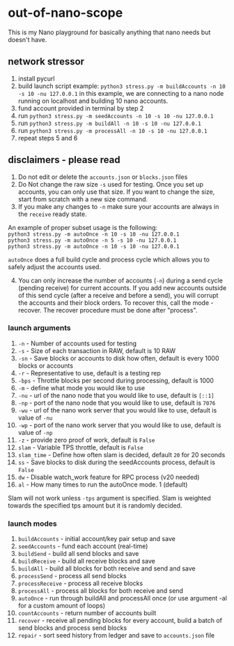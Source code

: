 # out-of-nano-scope

This is my Nano playground for basically anything that nano needs but doesn't have.

## network stressor

1. install pycurl
2. build launch script
example: `python3 stress.py -m buildAccounts -n 10 -s 10 -nu 127.0.0.1`
in this example, we are connecting to a nano node running on localhost
and building 10 nano accounts.
3. fund account provided in terminal by step 2
4. run `python3 stress.py -m seedAccounts -n 10 -s 10 -nu 127.0.0.1`
5. run `python3 stress.py -m buildAll -n 10 -s 10 -nu 127.0.0.1`
6. run `python3 stress.py -m processAll -n 10 -s 10 -nu 127.0.0.1`
7. repeat steps 5 and 6

## disclaimers - please read

1. Do not edit or delete the `accounts.json` or `blocks.json` files
2. Do Not change the raw size `-s` used for testing. Once you set up accounts, you can only use that size. If you want to change the size, start from scratch with a new size command.
3. If you make any changes to `-n` make sure your accounts are always in the `receive` ready state.<br />

An example of proper subset usage is the following:<br />
`python3 stress.py -m autoOnce -n 10 -s 10 -nu 127.0.0.1`<br />
`python3 stress.py -m autoOnce -n 5 -s 10 -nu 127.0.0.1`<br />
`python3 stress.py -m autoOnce -n 10 -s 10 -nu 127.0.0.1`<br />

`autoOnce` does a full build cycle and process cycle which allows you to safely adjust the accounts used.

4. You can only increase the number of accounts (`-n`) during a send cycle (pending receive) for current accounts. If you add new accounts outside of this send cycle (after a receive and before a send), you will corrupt the accounts and their block orders. To recover this, call the mode - recover. The recover procedure must be done after "process".

### launch arguments

1. `-n` - Number of accounts used for testing
2. `-s` - Size of each transaction in RAW, default is 10 RAW
3. `-sn` - Save blocks or accounts to disk how often, default is every 1000 blocks or accounts
4. `-r` - Representative to use, default is a testing rep
5. `-bps` - Throttle blocks per second during processing, default is 1000
6. `-m` - define what mode you would like to use
7. `-nu` - url of the nano node that you would like to use, default is `[::1]`
8. `-np` - port of the nano node that you would like to use, default is `7076`
7. `-wu` - url of the nano work server that you would like to use, default is value of `-nu`
8. `-wp` - port of the nano work server that you would like to use, default is value of `-np`
9. `-z` - provide zero proof of work, default is `False`
10. `slam` - Variable TPS throttle, default is `False`
11. `slam_time` - Define how often slam is decided, default `20` for 20 seconds
11. `ss` - Save blocks to disk during the seedAccounts process, default is `False`
12. `dw` - Disable watch_work feature for RPC process (v20 needed)
13. `al` - How many times to run the autoOnce mode. 1 (default)

Slam will not work unless `-tps` argument is specified. Slam is weighted towards the specified tps amount but it is randomly decided.

### launch modes

1. `buildAccounts` - initial account/key pair setup and save
2. `seedAccounts` - fund each account (real-time)
3. `buildSend` - build all send blocks and save
4. `buildReceive` - build all receive blocks and save
5. `buildAll` - build all blocks for both receive and send and save
6. `processSend` - process all send blocks
7. `processReceive` - process all receive blocks
8. `processAll` - process all blocks for both receive and send
9. `autoOnce` - run through buildAll and processAll once (or use argument -al for a custom amount of loops)
10. `countAccounts` - return number of accounts built
11. `recover` - receive all pending blocks for every account, build a batch of send blocks and process send blocks
12. `repair` - sort seed history from ledger and save to `accounts.json` file
